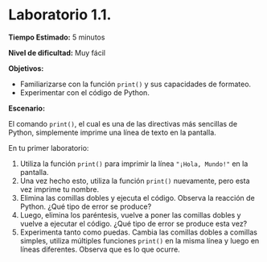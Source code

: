 # Laboratorio 1.1.

**Tiempo Estimado:** 5 minutos

**Nivel de dificultad:** Muy fácil

**Objetivos:**

- Familiarizarse con la función `print()` y sus capacidades de formateo.
- Experimentar con el código de Python.

**Escenario:**

El comando `print()`, el cual es una de las directivas más sencillas de Python, simplemente imprime una
línea de texto en la pantalla.

En tu primer laboratorio:

1. Utiliza la función `print()` para imprimir la línea `"¡Hola, Mundo!"` en la pantalla.
2. Una vez hecho esto, utiliza la función `print()` nuevamente, pero esta vez imprime tu nombre.
3. Elimina las comillas dobles y ejecuta el código. Observa la reacción de Python. ¿Qué tipo de error se produce?
4. Luego, elimina los paréntesis, vuelve a poner las comillas dobles y vuelve a ejecutar el código. ¿Qué tipo de error se produce esta vez?
5. Experimenta tanto como puedas. Cambia las comillas dobles a comillas simples, utiliza múltiples funciones `print()` en la misma línea y luego en líneas diferentes. Observa que es lo que ocurre.


